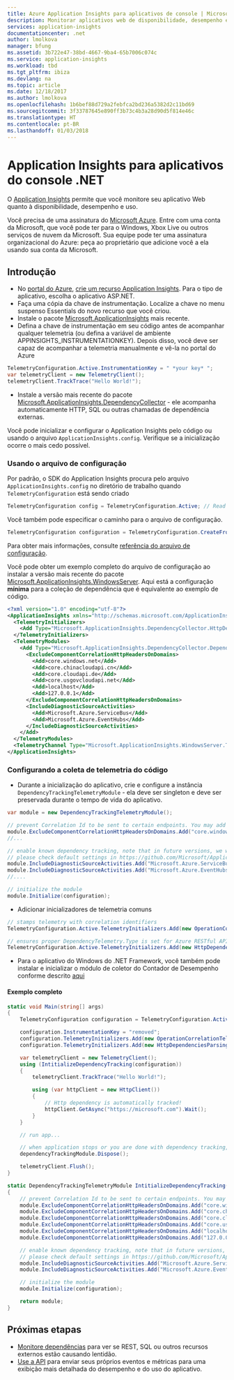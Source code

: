 ```yaml
---
title: Azure Application Insights para aplicativos de console | Microsoft Docs
description: Monitorar aplicativos web de disponibilidade, desempenho e uso.
services: application-insights
documentationcenter: .net
author: lmolkova
manager: bfung
ms.assetid: 3b722e47-38bd-4667-9ba4-65b7006c074c
ms.service: application-insights
ms.workload: tbd
ms.tgt_pltfrm: ibiza
ms.devlang: na
ms.topic: article
ms.date: 12/18/2017
ms.author: lmolkova
ms.openlocfilehash: 1b6bef88d729a2febfca2bd236a5382d2c11bd69
ms.sourcegitcommit: 3f33787645e890ff3b73c4b3a28d90d5f814e46c
ms.translationtype: HT
ms.contentlocale: pt-BR
ms.lasthandoff: 01/03/2018
---
```

# <a name="application-insights-for-net-console-applications"></a>Application Insights para aplicativos do console .NET
O [Application Insights](app-insights-overview.md) permite que você monitore seu aplicativo Web quanto à disponibilidade, desempenho e uso.

Você precisa de uma assinatura do [Microsoft Azure](http://azure.com). Entre com uma conta da Microsoft, que você pode ter para o Windows, Xbox Live ou outros serviços de nuvem da Microsoft. Sua equipe pode ter uma assinatura organizacional do Azure: peça ao proprietário que adicione você a ela usando sua conta da Microsoft.

## <a name="getting-started"></a>Introdução

* No [portal do Azure](https://portal.azure.com), [crie um recurso Application Insights](app-insights-create-new-resource.md). Para o tipo de aplicativo, escolha o aplicativo ASP.NET.
* Faça uma cópia da chave de instrumentação. Localize a chave no menu suspenso Essentials do novo recurso que você criou. 
* Instale o pacote [Microsoft.ApplicationInsights](https://www.nuget.org/packages/Microsoft.ApplicationInsights) mais recente.
* Defina a chave de instrumentação em seu código antes de acompanhar qualquer telemetria (ou defina a variável de ambiente APPINSIGHTS_INSTRUMENTATIONKEY). Depois disso, você deve ser capaz de acompanhar a telemetria manualmente e vê-la no portal do Azure

```C#
TelemetryConfiguration.Active.InstrumentationKey = " *your key* ";
var telemetryClient = new TelemetryClient();
telemetryClient.TrackTrace("Hello World!");
```

* Instale a versão mais recente do pacote [Microsoft.ApplicationInsights.DependencyCollector](https://www.nuget.org/packages/Microsoft.ApplicationInsights.DependencyCollector) - ele acompanha automaticamente HTTP, SQL ou outras chamadas de dependência externas.

Você pode inicializar e configurar o Application Insights pelo código ou usando o arquivo `ApplicationInsights.config`. Verifique se a inicialização ocorre o mais cedo possível.

### <a name="using-config-file"></a>Usando o arquivo de configuração

Por padrão, o SDK do Application Insights procura pelo arquivo `ApplicationInsights.config` no diretório de trabalho quando `TelemetryConfiguration` está sendo criado

```C#
TelemetryConfiguration config = TelemetryConfiguration.Active; // Read ApplicationInsights.config file if present
```

Você também pode especificar o caminho para o arquivo de configuração.

```C#
TelemetryConfiguration configuration = TelemetryConfiguration.CreateFromConfiguration("ApplicationInsights.config");
```

Para obter mais informações, consulte [referência do arquivo de configuração](app-insights-configuration-with-applicationinsights-config.md).

Você pode obter um exemplo completo do arquivo de configuração ao instalar a versão mais recente do pacote [Microsoft.ApplicationInsights.WindowsServer](https://www.nuget.org/packages/Microsoft.ApplicationInsights.WindowsServer). Aqui está a configuração **mínima** para a coleção de dependência que é equivalente ao exemplo de código.

```XML
<?xml version="1.0" encoding="utf-8"?>
<ApplicationInsights xmlns="http://schemas.microsoft.com/ApplicationInsights/2013/Settings">
  <TelemetryInitializers>
    <Add Type="Microsoft.ApplicationInsights.DependencyCollector.HttpDependenciesParsingTelemetryInitializer, Microsoft.AI.DependencyCollector"/>
  </TelemetryInitializers>
  <TelemetryModules>
    <Add Type="Microsoft.ApplicationInsights.DependencyCollector.DependencyTrackingTelemetryModule, Microsoft.AI.DependencyCollector">
      <ExcludeComponentCorrelationHttpHeadersOnDomains>
        <Add>core.windows.net</Add>
        <Add>core.chinacloudapi.cn</Add>
        <Add>core.cloudapi.de</Add>
        <Add>core.usgovcloudapi.net</Add>
        <Add>localhost</Add>
        <Add>127.0.0.1</Add>
      </ExcludeComponentCorrelationHttpHeadersOnDomains>
      <IncludeDiagnosticSourceActivities>
        <Add>Microsoft.Azure.ServiceBus</Add>
        <Add>Microsoft.Azure.EventHubs</Add>
      </IncludeDiagnosticSourceActivities>
    </Add>
  </TelemetryModules>
  <TelemetryChannel Type="Microsoft.ApplicationInsights.WindowsServer.TelemetryChannel.ServerTelemetryChannel, Microsoft.AI.ServerTelemetryChannel"/>
</ApplicationInsights>

```

### <a name="configuring-telemetry-collection-from-code"></a>Configurando a coleta de telemetria do código

* Durante a inicialização do aplicativo, crie e configure a instância `DependencyTrackingTelemetryModule` - ela deve ser singleton e deve ser preservada durante o tempo de vida do aplicativo.

```C#
var module = new DependencyTrackingTelemetryModule();

// prevent Correlation Id to be sent to certain endpoints. You may add other domains as needed.
module.ExcludeComponentCorrelationHttpHeadersOnDomains.Add("core.windows.net");
//...

// enable known dependency tracking, note that in future versions, we will extend this list. 
// please check default settings in https://github.com/Microsoft/ApplicationInsights-dotnet-server/blob/develop/Src/DependencyCollector/NuGet/ApplicationInsights.config.install.xdt#L20
module.IncludeDiagnosticSourceActivities.Add("Microsoft.Azure.ServiceBus");
module.IncludeDiagnosticSourceActivities.Add("Microsoft.Azure.EventHubs");
//....

// initialize the module
module.Initialize(configuration);
```

* Adicionar inicializadores de telemetria comuns

```C#
// stamps telemetry with correlation identifiers
TelemetryConfiguration.Active.TelemetryInitializers.Add(new OperationCorrelationTelemetryInitializer());

// ensures proper DependencyTelemetry.Type is set for Azure RESTful API calls
TelemetryConfiguration.Active.TelemetryInitializers.Add(new HttpDependenciesParsingTelemetryInitializer());
```

* Para o aplicativo do Windows do .NET Framework, você também pode instalar e inicializar o módulo de coletor do Contador de Desempenho conforme descrito [aqui](http://apmtips.com/blog/2017/02/13/enable-application-insights-live-metrics-from-code/)

#### <a name="full-example"></a>Exemplo completo

```C#
static void Main(string[] args)
{
    TelemetryConfiguration configuration = TelemetryConfiguration.Active;

    configuration.InstrumentationKey = "removed";
    configuration.TelemetryInitializers.Add(new OperationCorrelationTelemetryInitializer());
    configuration.TelemetryInitializers.Add(new HttpDependenciesParsingTelemetryInitializer());

    var telemetryClient = new TelemetryClient();
    using (IntitializeDependencyTracking(configuration))
    {
        telemetryClient.TrackTrace("Hello World!");

        using (var httpClient = new HttpClient())
        {
            // Http dependency is automatically tracked!
            httpClient.GetAsync("https://microsoft.com").Wait();
        }
    }

    // run app...

    // when application stops or you are done with dependency tracking, do not forget to dispose the module
    dependencyTrackingModule.Dispose();

    telemetryClient.Flush();
}

static DependencyTrackingTelemetryModule IntitializeDependencyTracking(TelemetryConfiguration configuration)
{
    // prevent Correlation Id to be sent to certain endpoints. You may add other domains as needed.
    module.ExcludeComponentCorrelationHttpHeadersOnDomains.Add("core.windows.net");
    module.ExcludeComponentCorrelationHttpHeadersOnDomains.Add("core.chinacloudapi.cn");
    module.ExcludeComponentCorrelationHttpHeadersOnDomains.Add("core.cloudapi.de");    
    module.ExcludeComponentCorrelationHttpHeadersOnDomains.Add("core.usgovcloudapi.net");
    module.ExcludeComponentCorrelationHttpHeadersOnDomains.Add("localhost");
    module.ExcludeComponentCorrelationHttpHeadersOnDomains.Add("127.0.0.1");

    // enable known dependency tracking, note that in future versions, we will extend this list. 
    // please check default settings in https://github.com/Microsoft/ApplicationInsights-dotnet-server/blob/develop/Src/DependencyCollector/NuGet/ApplicationInsights.config.install.xdt#L20
    module.IncludeDiagnosticSourceActivities.Add("Microsoft.Azure.ServiceBus");
    module.IncludeDiagnosticSourceActivities.Add("Microsoft.Azure.EventHubs");

    // initialize the module
    module.Initialize(configuration);

    return module;
}
```

## <a name="next-steps"></a>Próximas etapas
* [Monitore dependências](app-insights-asp-net-dependencies.md) para ver se REST, SQL ou outros recursos externos estão causando lentidão.
* [Use a API](app-insights-api-custom-events-metrics.md) para enviar seus próprios eventos e métricas para uma exibição mais detalhada do desempenho e do uso do aplicativo.
